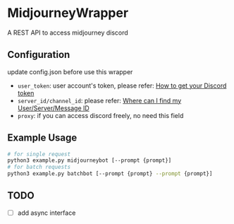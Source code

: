 # MidjourneyWrapper

A REST API to access midjourney discord

## Configuration

update config.json before use this wrapper

- `user_token`: user account's token, please refer: [How to get your Discord token](https://www.androidauthority.com/get-discord-token-3149920/)
- `server_id/channel_id`: please refer: [Where can I find my User/Server/Message ID](https://support.discord.com/hc/en-us/articles/206346498-Where-can-I-find-my-User-Server-Message-ID-)
- `proxy`: if you can access discord freely, no need this field

## Example Usage

```bash
# for single request
python3 example.py midjourneybot [--prompt {prompt}]
# for batch requests
python3 example.py batchbot [--prompt {prompt} --prompt {prompt}]
```

## TODO

- [ ] add async interface
